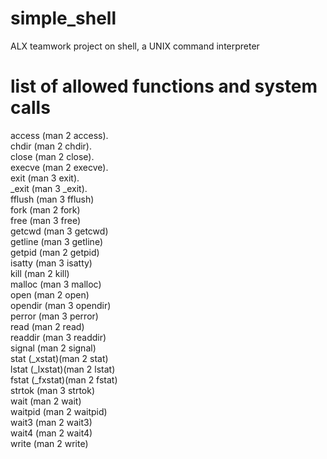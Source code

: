 # simple_shell
ALX teamwork project on shell, a UNIX command interpreter

# list of allowed functions and system calls  
access (man 2 access).  
chdir (man 2 chdir).  
close (man 2 close).    
execve (man 2 execve).  
exit (man 3 exit).  
_exit (man 3 _exit).  
fflush (man 3 fflush)  
fork (man 2 fork)  
free (man 3 free)  
getcwd (man 3 getcwd)  
getline (man 3 getline)  
getpid (man 2 getpid)  
isatty (man 3 isatty)  
kill (man 2 kill)  
malloc (man 3 malloc)  
open (man 2 open)  
opendir (man 3 opendir)  
perror (man 3 perror)  
read (man 2 read)  
readdir (man 3 readdir)  
signal (man 2 signal)  
stat (_xstat)(man 2 stat)  
lstat (_lxstat)(man 2 lstat)  
fstat (_fxstat)(man 2 fstat)  
strtok (man 3 strtok)  
wait (man 2 wait)  
waitpid (man 2 waitpid)  
wait3 (man 2 wait3)  
wait4 (man 2 wait4)  
write (man 2 write)  
